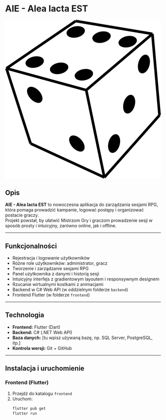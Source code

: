 # AIE - Alea Iacta EST

![AIE Logo](assets/images/dice.png)  

## Opis

**AIE - Alea Iacta EST** to nowoczesna aplikacja do zarządzania sesjami RPG, która pomaga prowadzić kampanie, logować postępy i organizować postacie graczy.  
Projekt powstał, by ułatwić Mistrzom Gry i graczom prowadzenie sesji w sposób prosty i intuicyjny, zarówno online, jak i offline.

---

## Funkcjonalności

- Rejestracja i logowanie użytkowników  
- Różne role użytkowników: administrator, gracz  
- Tworzenie i zarządzanie sesjami RPG  
- Panel użytkownika z danymi i historią sesji  
- Intuicyjny interfejs z gradientowym layoutem i responsywnym designem  
- Rzucanie wirtualnymi kostkami z animacjami  
- Backend w C# Web API (w oddzielnym folderze `backend`)  
- Frontend Flutter (w folderze `frontend`)

---

## Technologia

- **Frontend:** Flutter (Dart)  
- **Backend:** C# (.NET Web API)  
- **Baza danych:** [tu wpisz używaną bazę, np. SQL Server, PostgreSQL, itp.]  
- **Kontrola wersji:** Git + GitHub

---

## Instalacja i uruchomienie

### Frontend (Flutter)

1. Przejdź do katalogu `frontend`  
2. Uruchom:  
   ```bash
   flutter pub get
   flutter run
